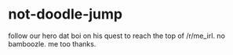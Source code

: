 # not-doodle-jump
follow our hero dat boi on his quest to reach the top of /r/me_irl. no bamboozle. me too thanks.

